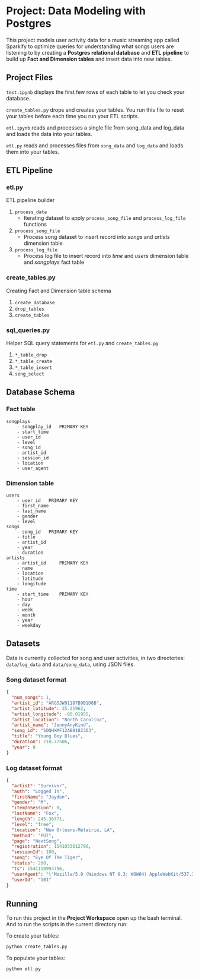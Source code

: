 
  
# Project: Data Modeling with Postgres

This project models user activity data for a music streaming app called Sparkify to optimize queries for understanding what songs users are listening to by creating a **Postgres relational database** and **ETL pipeline** to build up **Fact and Dimension tables** and insert data into new tables.




## Project Files
`test.ipynb` displays the first few rows of each table to let you check your database.

`create_tables.py` drops and creates your tables. You run this file to reset your tables before each time you run your ETL scripts.

`etl.ipynb` reads and processes a single file from song_data and log_data and loads the data into your tables. 

`etl.py` reads and processes files from `song_data` and `log_data` and loads them into your tables.

## ETL Pipeline
### etl.py
ETL pipeline builder

1. `process_data`
	* Iterating dataset to apply `process_song_file` and `process_log_file` functions
2. `process_song_file`
	* Process song dataset to insert record into _songs_ and _artists_ dimension table
3. `process_log_file`
	* Process log file to insert record into _time_ and _users_ dimension table and _songplays_ fact table

### create_tables.py
Creating Fact and Dimension table schema

1. `create_database`
2. `drop_tables`
3. `create_tables`

### sql_queries.py
Helper SQL query statements for `etl.py` and `create_tables.py`

1. `*_table_drop`
2. `*_table_create`
3. `*_table_insert`
4. `song_select`


## Database Schema
### Fact table
```
songplays
	- songplay_id 	PRIMARY KEY
	- start_time 
	- user_id
	- level
	- song_id 
	- artist_id
	- session_id
	- location
	- user_agent
```

### Dimension table
```
users
	- user_id 	PRIMARY KEY
	- first_name
	- last_name
	- gender
	- level
songs
	- song_id 	PRIMARY KEY
	- title
	- artist_id
	- year
	- duration
artists
	- artist_id 	PRIMARY KEY
	- name
	- location
	- latitude
	- longitude
time
	- start_time 	PRIMARY KEY
	- hour
	- day
	- week
	- month
	- year
	- weekday
```
## Datasets

Data is currently collected for song and user activities, in two directories:
`data/log_data` and `data/song_data`, using JSON files.

### Song dataset format

```json
{
  "num_songs": 1,
  "artist_id": "ARGSJW91187B9B1D6B",
  "artist_latitude": 35.21962,
  "artist_longitude": -80.01955,
  "artist_location": "North Carolina",
  "artist_name": "JennyAnyKind",
  "song_id": "SOQHXMF12AB0182363",
  "title": "Young Boy Blues",
  "duration": 218.77506,
  "year": 0
}
```

### Log dataset format

```json
{
  "artist": "Survivor",
  "auth": "Logged In",
  "firstName": "Jayden",
  "gender": "M",
  "itemInSession": 0,
  "lastName": "Fox",
  "length": 245.36771,
  "level": "free",
  "location": "New Orleans-Metairie, LA",
  "method": "PUT",
  "page": "NextSong",
  "registration": 1541033612796,
  "sessionId": 100,
  "song": "Eye Of The Tiger",
  "status": 200,
  "ts": 1541110994796,
  "userAgent": "\"Mozilla/5.0 (Windows NT 6.3; WOW64) AppleWebKit/537.36 (KHTML, like Gecko) Chrome/36.0.1985.143 Safari/537.36\"",
  "userId": "101"
}
```

## Running

To run this project in the **Project Workspace** open up the bash terminal. And to run the scripts in the current directory run:

To create your tables:

```sh
python create_tables.py
```

To populate your tables:

```sh
python etl.py
```
